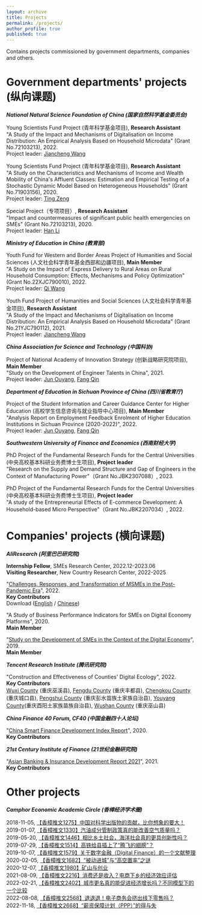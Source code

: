 ```yaml
---
layout: archive
title: Projects
permalink: /projects/
author_profile: true
published: true
---
```


Contains projects commissioned by government departments, companies and others.<br>

Government departments' projects (纵向课题)
======
_**National Natural Science Foundation of China (国家自然科学基金委员会)**_

Young Scientists Fund Project (青年科学基金项目), **Research Assistant**<br>
"A Study of the Impact and Mechanisms of Digitalisation on Income Distribution: An Empirical Analysis Based on Household Microdata" (Grant No.72103213), 2022.<br>
Project leader: [Jiancheng Wang](https://isbf.sysu.edu.cn/zh-hans/teacher/288)

Young Scientists Fund Project (青年科学基金项目), **Research Assistant**<br>
"A Study on the Characteristics and Mechanisms of Income and Wealth Mobility of China's Affluent Classes: Estimation and Empirical Testing of a Stochastic Dynamic Model Based on Heterogeneous Households" (Grant No.71903156), 2020.<br>
Project leader: [Ting Zeng](https://riem.swufe.edu.cn/info/1052/1546.htm)

Special Project（专项项目）, **Research Assistant**<br>
"Impact and countermeasures of significant public health emergencies on SMEs" (Grant No.72103213), 2020.<br>
Project leader: [Han Li](https://sib.swufe.edu.cn/info/1016/4141.htm)

_**Ministry of Education in China (教育部)**_

Youth Fund for Western and Border Areas Project of Humanities and Social Sciences (人文社会科学青年基金西部和边疆项目), **Main Member**<br>
"A Study on the Impact of Express Delivery to Rural Areas on Rural Household Consumption: Effects, Mechanisms and Policy Optimization" (Grant No.22XJC790010), 2022.<br>
Project leader: [Qi Wang](https://bs.scu.edu.cn/kuaijixue/202201/7758.html)

Youth Fund Project of Humanities and Social Sciences (人文社会科学青年基金项目), **Research Assistant**<br>
"A Study of the Impact and Mechanisms of Digitalisation on Income Distribution: An Empirical Analysis Based on Household Microdata" (Grant No.21YJC790112), 2021.<br>
Project leader: [Jiancheng Wang](https://isbf.sysu.edu.cn/zh-hans/teacher/288)

_**China Association for Science and Technology (中国科协)**_

Project of National Academy of Innovation Strategy (创新战略研究院项目), **Main Member**<br>
"Study on the Development of Engineer Talents in China", 2021.<br>
Project leader: [Jun Ouyang](https://bjyjy.swufe.edu.cn/jgsz/ldjjxhjycjzywyh__.htm), [Fang Qin](https://chfs.swufe.edu.cn/info/1061/1730.htm)

_**Department of Education in Sichuan Province of China (四川省教育厅)**_

Project of the Student Information and Career Guidance Center for Higher Education (高校学生信息咨询与就业指导中心项目), **Main Member**<br>
"Analysis Report on Employment Feedback Enrolment of Higher Education Institutions in Sichuan Province (2020-2022)", 2022.<br>
Project leader: [Jun Ouyang](https://bjyjy.swufe.edu.cn/jgsz/ldjjxhjycjzywyh__.htm), [Fang Qin](https://chfs.swufe.edu.cn/info/1061/1730.htm)

_**Southwestern University of Finance and Economics (西南财经大学)**_

PhD Project of the Fundamental Research Funds for the Central Universities (中央高校基本科研业务费博士生项目), **Project leader**<br>
"Research on the Supply and Demand Structure and Gap of Engineers in the Context of Manufacturing Power"（Grant No.JBK2307088）, 2023.<br>

PhD Project of the Fundamental Research Funds for the Central Universities (中央高校基本科研业务费博士生项目), **Project leader**<br>
"A study of the Entrepreneurial Effects of E-commerce Development: A Household-based Micro Perspective"（Grant No.JBK2207034）, 2022.<br>

Companies' projects (横向课题)
======
_**AliResearch (阿里巴巴研究院)**_

**Internship Fellow**, SMEs Research Center, 2022.12-2023.06<br>
**Visiting Researcher**, New Country Research Center, 2022-2025

"[Challenges, Responses, and Transformation of MSMEs in the Post-Pandemic Era](https://www.alibabagroup.com/document-1491556231800684544)", 2022.<br>
**Key Contributors**<br>
Download ([English](https://kaixie97.github.io/files/Challenges.pdf) / [Chinese](https://kaixie97.github.io/files/全球中小微企业在疫情后时代的挑战、应对与转型.pdf))

"A Study of Business Performance Indicators for SMEs on Digital Economy Platforms", 2020.<br>
**Main Member**

"[Study on the Development of SMEs in the Context of the Digital Economy](http://www.aliresearch.com/ch/information/informationdetails?articleCode=69745667475640320&type=%E6%8A%A5%E5%91%8A)", 2019.<br>
**Main Member**

_**Tencent Research Institute (腾讯研究院)**_

"Construction and Effectiveness of Counties' Digital Ecology", 2022.<br>
**Key Contributors**<br>
[Wuxi County](http://www.cq.chinanews.com.cn/news/2022/0111/21-6086.html) (重庆巫溪县), [Fengdu County](https://cloud.tencent.com/developer/news/713386) (重庆丰都县), [Chengkou County](http://www.cqck.gov.cn/zwxx_270/qxdt/202303/t20230306_11710459.html) (重庆城口县), [Pengshui County](https://j.eastday.com/p/162243106477014389) (重庆彭水苗族土家族自治县), [Youyang County](https://www.cqcb.com/yunongpengyouquan/xiaokanggushi/2023-03-07/5192981_pc.html)(重庆酉阳土家族苗族自治县), [Wushan County](https://h5.cqliving.com/info/detail/2622205.html?cid=2622205) (重庆巫山县)

_**China Finance 40 Forum, CF40 (中国金融四十人论坛)**_

"[China Smart Finance Development Index Report](http://www.cf40.com/news_detail/12087.html)", 2020.<br>
**Key Contributors**

_**21st Century Institute of Finance (21世纪金融研究院)**_

"[Asian Banking & Insurance Development Report 2021](http://www.21jingji.com/zhuanti/topic/2021_yzjrnh/)", 2021.<br>
**Key Contributors**

Other projects
======
_**Camphor Economic Academic Circle (香樟经济学术圈)**_

2018-11-05, [【香樟推文1275】中国对科学出版物的贡献，比你想象的要大！](https://mp.weixin.qq.com/s/0Xa9o9jYs6tkatELuoIyFA)<br>
2019-01-07, [【香樟推文1330】汽油成分管制政策真的能改善空气质量吗？](https://mp.weixin.qq.com/s/8znpcBj8frFbmbUF22p3Eg)<br>
2019-05-20, [【香樟推文1446】相比乡土社会，海洋社会真的更具创新性吗？](https://mp.weixin.qq.com/s/pH6v5yq8ptWhvhNkmeRTVQ)<br>
2019-07-29, [【香樟推文1514】高铁给县插上了“腾飞的翅膀”？](https://mp.weixin.qq.com/s/bnICYIeAI5aJ30l7JxokZw)<br>
2019-10-07, [【香樟推文1579】关于数字金融（Digital Finance）的一个文献整理](https://mp.weixin.qq.com/s/9ALJo_BwiTnwFDkz-h5z8w)<br>
2020-02-05, [【香樟推文1682】“被动进城”与“高空置率”之谜](https://mp.weixin.qq.com/s/YdJ4jjY_GT9RvdgaAGlAOw)<br>
2020-12-07, [【香樟推文1980】矿山与创业](https://mp.weixin.qq.com/s/_YBBWE_7XL_AtbkQiXtnVQ)<br>
2021-08-09, [【香樟推文2216】消费还是收入？电商下乡的经济效应评估](https://mp.weixin.qq.com/s/2xn_EVW9vCubhiLRYy3img)<br>
2022-02-21, [【香樟推文2402】城市更名真的能促进经济增长吗？不同模型下的一个比较](https://mp.weixin.qq.com/s/zkYXbIDX2-7AEV-qthNk7Q)<br>
2022-08-08, [【香樟推文2568】退退退！电子商务会挤出线下零售吗？](https://mp.weixin.qq.com/s/aRdRLTbvBc7r882vbqVrUw)<br>
2022-11-18, [【香樟推文2668】“薪资保障计划（PPP）”的得与失](https://mp.weixin.qq.com/s/of5MFrIxpiRooWkaLt14SQ)

